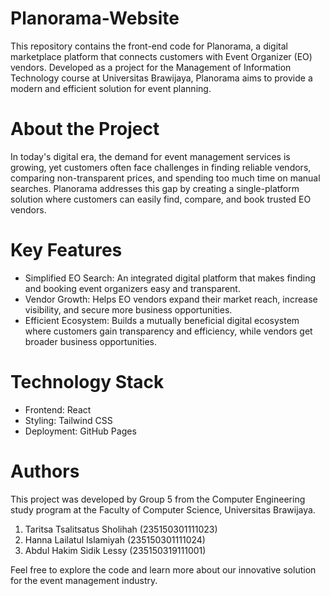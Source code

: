 # Planorama-Website
This repository contains the front-end code for Planorama, a digital marketplace platform that connects customers with Event Organizer (EO) vendors. Developed as a project for the Management of Information Technology course at Universitas Brawijaya, Planorama aims to provide a modern and efficient solution for event planning.

# About the Project
In today's digital era, the demand for event management services is growing, yet customers often face challenges in finding reliable vendors, comparing non-transparent prices, and spending too much time on manual searches. Planorama addresses this gap by creating a single-platform solution where customers can easily find, compare, and book trusted EO vendors.

# Key Features
* Simplified EO Search: An integrated digital platform that makes finding and booking event organizers easy and transparent.
* Vendor Growth: Helps EO vendors expand their market reach, increase visibility, and secure more business opportunities.
* Efficient Ecosystem: Builds a mutually beneficial digital ecosystem where customers gain transparency and efficiency, while vendors get broader business opportunities.

# Technology Stack
* Frontend: React
* Styling: Tailwind CSS
* Deployment: GitHub Pages

# Authors
This project was developed by Group 5 from the Computer Engineering study program at the Faculty of Computer Science, Universitas Brawijaya.
1. Taritsa Tsalitsatus Sholihah (235150301111023)
2. Hanna Lailatul Islamiyah (235150301111024)
3. Abdul Hakim Sidik Lessy (235150319111001)

Feel free to explore the code and learn more about our innovative solution for the event management industry.
